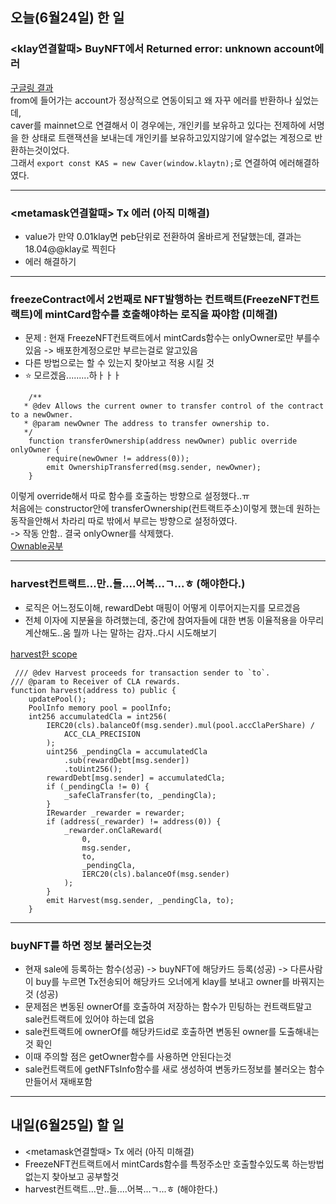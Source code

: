 ## 오늘(6월24일) 한 일

### <klay연결할때> BuyNFT에서 Returned error: unknown account에러

[구글링 결과](https://stackoverflow.com/questions/70935982/using-matic-with-web3-and-metamask-error-returned-error-unknown-account)<br />
from에 들어가는 account가 정상적으로 연동이되고 왜 자꾸 에러를 반환하나 싶었는데,<br />
caver를 mainnet으로 연결해서 이 경우에는, 개인키를 보유하고 있다는 전제하에 서명을 한 상태로 트랜잭션을 보내는데 개인키를 보유하고있지않기에 알수없는 계정으로 반환하는것이었다.<br />
그래서 `export const KAS = new Caver(window.klaytn);`로 연결하여 에러해결하였다.

<hr />

### <metamask연결할때> Tx 에러 (아직 미해결)

- value가 만약 0.01klay면 peb단위로 전환하여 올바르게 전달했는데, 결과는 18.04@@klay로 찍힌다
- 에러 해결하기

<hr />

### freezeContract에서 2번째로 NFT발행하는 컨트랙트(FreezeNFT컨트랙트)에 mintCard함수를 호출해야하는 로직을 짜야함 (미해결)

- 문제 : 현재 FreezeNFT컨트랙트에서 mintCards함수는 onlyOwner로만 부를수있음 -> 배포한계정으로만 부르는걸로 알고있음
- 다른 방법으로는 할 수 있는지 찾아보고 적용 시킬 것
- ⭐️ 모르겠음.........하ㅏㅏㅏ

```
    /**
   * @dev Allows the current owner to transfer control of the contract to a newOwner.
   * @param newOwner The address to transfer ownership to.
   */
    function transferOwnership(address newOwner) public override onlyOwner {
        require(newOwner != address(0));
        emit OwnershipTransferred(msg.sender, newOwner);
    }
```

이렇게 override해서 따로 함수를 호출하는 방향으로 설정했다..ㅠ<br />
처음에는 constructor안에 transferOwnership(컨트랙트주소)이렇게 했는데 원하는 동작을안해서 차라리 따로 밖에서 부르는 방향으로 설정하였다.<br />
-> 작동 안함.. 결국 onlyOwner를 삭제했다.<br />
[Ownable공부](https://merrily-code.tistory.com/106)

<hr/>

### harvest컨트랙트...만..들....어복...ㄱ...ㅎ (해야한다.)

- 로직은 어느정도이해, rewardDebt 매핑이 어떻게 이루어지는지를 모르겠음
- 전체 이자에 지분율을 하려했는데, 중간에 참여자들에 대한 변동 이율적용을 아무리계산해도..움 뭘까 나는 말하는 감자..다시 시도해보기

[harvest한 scope](https://scope.klaytn.com/tx/0xaaafe88eb2a3b34f1e41705bebd7abb41f8e96e879dfc58b540c242ad1fb9526?tabId=tokenTransfer)

```
 /// @dev Harvest proceeds for transaction sender to `to`.
/// @param to Receiver of CLA rewards.
function harvest(address to) public {
    updatePool();
    PoolInfo memory pool = poolInfo;
    int256 accumulatedCla = int256(
        IERC20(cls).balanceOf(msg.sender).mul(pool.accClaPerShare) /
            ACC_CLA_PRECISION
        );
        uint256 _pendingCla = accumulatedCla
            .sub(rewardDebt[msg.sender])
            .toUint256();
        rewardDebt[msg.sender] = accumulatedCla;
        if (_pendingCla != 0) {
            _safeClaTransfer(to, _pendingCla);
        }
        IRewarder _rewarder = rewarder;
        if (address(_rewarder) != address(0)) {
            _rewarder.onClaReward(
                0,
                msg.sender,
                to,
                _pendingCla,
                IERC20(cls).balanceOf(msg.sender)
            );
        }
        emit Harvest(msg.sender, _pendingCla, to);
    }
```

<hr />

### buyNFT를 하면 정보 불러오는것

- 현재 sale에 등록하는 함수(성공) -> buyNFT에 해당카드 등록(성공) -> 다른사람이 buy를 누르면 Tx전송되어 해당카드 오너에게 klay를 보내고 owner를 바꿔지는것 (성공)
- 문제점은 변동된 ownerOf를 호출하여 저장하는 함수가 민팅하는 컨트랙트말고 sale컨트랙트에 있어야 하는데 없음
- sale컨트랙트에 ownerOf를 해당카드id로 호출하면 변동된 owner를 도출해내는것 확인
- 이때 주의할 점은 getOwner함수를 사용하면 안된다는것
- sale컨트랙트에 getNFTsInfo함수를 새로 생성하여 변동카드정보를 불러오는 함수 만들어서 재배포함

<hr />

## 내일(6월25일) 할 일

- <metamask연결할때> Tx 에러 (아직 미해결)
- FreezeNFT컨트랙트에서 mintCards함수를 특정주소만 호출할수있도록 하는방법 없는지 찾아보고 공부할것
- harvest컨트랙트...만..들....어복...ㄱ...ㅎ (해야한다.)
